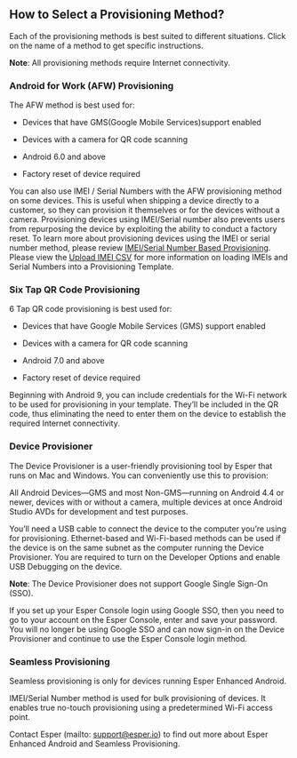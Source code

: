 
## How to Select a Provisioning Method?

Each of the provisioning methods is best suited to different situations. Click on the name of a method to get specific instructions.

**Note**: All provisioning methods require Internet connectivity.

### Android for Work (AFW) Provisioning

The AFW method is best used for:

* Devices that have GMS(Google Mobile Services)support enabled

* Devices with a camera for QR code scanning

* Android 6.0 and above

* Factory reset of device required

You can also use IMEI / Serial Numbers with the AFW provisioning method on some devices. This is useful when shipping a device directly to a customer, so they can provision it themselves or for the devices without a camera. Provisioning devices using IMEI/Serial number also prevents users from repurposing the device by exploiting the ability to conduct a factory reset. To learn more about provisioning devices using the IMEI or serial number method, please review [IMEI/Serial Number Based Provisioning](https://docs.esper.io/home/console.html#imei-serial-number-based-provisioning). Please view the [Upload IMEI CSV](https://docs.esper.io/home/console.html#actions-on-template-tiles) for more information on loading IMEIs and Serial Numbers into a Provisioning Template.

### Six Tap QR Code Provisioning

6 Tap QR code provisioning is best used for:

* Devices that have Google Mobile Services (GMS) support enabled

* Devices with a camera for QR code scanning

* Android 7.0 and above

* Factory reset of device required

Beginning with Android 9, you can include credentials for the Wi-Fi network to be used for provisioning in your template. They’ll be included in the QR code, thus eliminating the need to enter them on the device to establish the required Internet connectivity.

### Device Provisioner

The Device Provisioner is a user-friendly provisioning tool by Esper that runs on Mac and Windows. You can conveniently use this to provision:

All Android Devices—GMS and most Non-GMS—running on Android 4.4 or newer, devices with or without a camera, multiple devices at once Android Studio AVDs for development and test purposes.

You’ll need a USB cable to connect the device to the computer you’re using for provisioning. Ethernet-based and Wi-Fi-based methods can be used if the device is on the same subnet as the computer running the Device Provisioner. You are required to turn on the Developer Options and enable USB Debugging on the device.

**Note**: The Device Provisioner does not support Google Single Sign-On (SSO).

If you set up your Esper Console login using Google SSO, then you need to go to your account on the Esper Console, enter and save your password. You will no longer be using Google SSO and can now sign-in on the Device Provisioner and continue to use the Esper Console login method.

### Seamless Provisioning

Seamless provisioning is only for devices running Esper Enhanced Android.

IMEI/Serial Number method is used for bulk provisioning of devices. It enables true no-touch provisioning using a predetermined Wi-Fi access point.

Contact Esper (mailto: support@esper.io) to find out more about Esper Enhanced Android and Seamless Provisioning.
